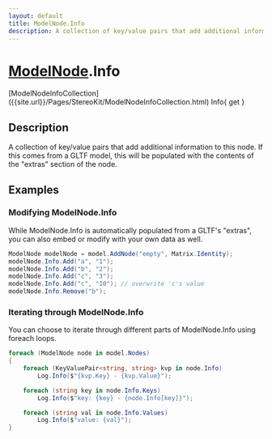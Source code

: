 ```yaml
---
layout: default
title: ModelNode.Info
description: A collection of key/value pairs that add additional information to this node. If this comes from a GLTF model, this will be populated with the contents of the "extras" section of the node.
---
```

# [ModelNode]({{site.url}}/Pages/StereoKit/ModelNode.html).Info

<div class='signature' markdown='1'>
[ModelNodeInfoCollection]({{site.url}}/Pages/StereoKit/ModelNodeInfoCollection.html) Info{ get }
</div>

## Description
A collection of key/value pairs that add additional
information to this node. If this comes from a GLTF model, this
will be populated with the contents of the "extras" section of the
node.


## Examples

### Modifying ModelNode.Info
While ModelNode.Info is automatically populated from a GLTF's
"extras", you can also embed or modify with your own data as well.
```csharp
ModelNode modelNode = model.AddNode("empty", Matrix.Identity);
modelNode.Info.Add("a", "1");
modelNode.Info.Add("b", "2");
modelNode.Info.Add("c", "3");
modelNode.Info.Add("c", "10"); // overwrite 'c's value
modelNode.Info.Remove("b");
```
### Iterating through ModelNode.Info
You can choose to iterate through different parts of ModelNode.Info
using foreach loops.
```csharp
foreach (ModelNode node in model.Nodes)
{
	foreach (KeyValuePair<string, string> kvp in node.Info)
		Log.Info($"{kvp.Key} - {kvp.Value}");

	foreach (string key in node.Info.Keys)
		Log.Info($"key: {key} - {node.Info[key]}");

	foreach (string val in node.Info.Values)
		Log.Info($"value: {val}");
}
```


